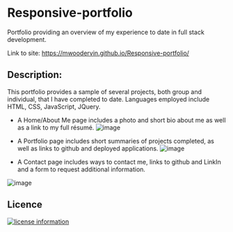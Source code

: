 # Responsive-portfolio
Portfolio providing an overview of my experience to date in full stack development.

Link to site: https://mwoodervin.github.io/Responsive-portfolio/

## Description:
This portfolio provides a sample of several projects, both group and individual, that I have completed to date. Languages employed include HTML, CSS, JavaScript, JQuery.

- A Home/About Me page includes a photo and short bio about me as well as a link to my full résumé.
![image](https://user-images.githubusercontent.com/65414966/85935680-99fe4c00-b8c1-11ea-9224-6195cbff5b49.png)

- A Portfolio page includes short summaries of projects completed, as well as links to github and deployed applications.
![image](https://user-images.githubusercontent.com/65414966/85935698-ae424900-b8c1-11ea-8832-9f3b3f80bb16.png)

- A Contact page includes ways to contact me, links to github and LinkIn and a form to request additional information.

![image](https://user-images.githubusercontent.com/65414966/85935688-a71b3b00-b8c1-11ea-9871-73fc9badd4de.png)

## Licence
[![license information](https://img.shields.io/badge/license-MIT-blue)](https://github.com/mwoodervin/Code-Quiz/blob/master/LICENSE)
